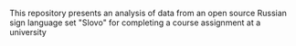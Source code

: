 This repository presents an analysis of data from an open source Russian sign language set "Slovo" for completing a course assignment at a university
